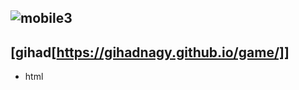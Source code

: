 
![mobile3](https://user-images.githubusercontent.com/110729543/193911138-e6937ce2-199a-4be1-98a4-d029e3811877.jpg)
-     
####
[gihad[https://gihadnagy.github.io/game/]]
---- 
- html
